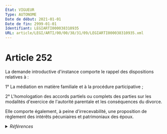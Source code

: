 ```yaml
---
État: VIGUEUR
Type: AUTONOME
Date de début: 2021-01-01
Date de fin: 2999-01-01
Identifiant: LEGIARTI000038310935
URL: article/LEGI/ARTI/00/00/38/31/09/LEGIARTI000038310935.xml
---
```


<h1>Article 252</h1>

La demande introductive d'instance comporte le rappel des dispositions relatives
à :<br />

1° La médiation en matière familiale et à la procédure participative ;<br />

2° L'homologation des accords partiels ou complets des parties sur les modalités
d'exercice de l'autorité parentale et les conséquences du divorce.<br />

Elle comporte également, à peine d'irrecevabilité, une proposition de règlement
des intérêts pécuniaires et patrimoniaux des époux.


<details>
  <summary><em>Références</em></summary>

  <h2>Articles faisant référence à l'article</h2>
  
  <ul>
    <li>
      <a href="https://legal.tricoteuses.fr//redirection/LEGIARTI000038310879?vers=git&vers=legifrance">Code civil - article 254 AUTONOME VIGUEUR, en vigueur depuis le 2021-01-01</a> CITATION source
    </li>
    <li>
      <a href="https://legal.tricoteuses.fr//redirection/LEGIARTI000038262578?vers=git&vers=legifrance">LOI n° 2019-222 du 23 mars 2019 de programmation 2018-2022 et de réforme pour la justice - article 22 ENTIEREMENT_MODIF</a> MODIFIE source
    </li>
  </ul>
  
  <h2>Références faites par l'article</h2>
  
  <ul>
    <li>
      2019-03-23 MODIFIE cible <a href="https://legal.tricoteuses.fr//redirection/LEGIARTI000038262578?vers=git&vers=legifrance">LOI n° 2019-222 du 23 mars 2019 de programmation 2018-2022 et de réforme pour la justice - article 22 ENTIEREMENT_MODIF</a>
    </li>
    <li>
      2999-01-01 CONCORDE cible <a href="https://legal.tricoteuses.fr//redirection/LEGIARTI000006423396?vers=git&vers=legifrance">Code civil - article 251 AUTONOME MODIFIE, en vigueur du 1976-01-01 au 2005-01-01</a>
    </li>
    <li>
      2999-01-01 CONCORDANCE source <a href="https://legal.tricoteuses.fr//redirection/LEGIARTI000006423396?vers=git&vers=legifrance">Code civil - article 251 AUTONOME MODIFIE, en vigueur du 1976-01-01 au 2005-01-01</a>
    </li>
    <li>
      2999-01-01 CONCORDE source <a href="https://legal.tricoteuses.fr//redirection/LEGIARTI000006423417?vers=git&vers=legifrance">Code civil - article 252-1 AUTONOME MODIFIE, en vigueur du 1976-01-01 au 2005-01-01</a>
    </li>
    <li>
      2999-01-01 CONCORDANCE cible <a href="https://legal.tricoteuses.fr//redirection/LEGIARTI000006423418?vers=git&vers=legifrance">Code civil - article 252-1 AUTONOME ABROGE, en vigueur du 2005-01-01 au 2020-09-01</a>
    </li>
    <li>
      2999-01-01 CITATION cible <a href="https://legal.tricoteuses.fr//redirection/LEGIARTI000038310879?vers=git&vers=legifrance">Code civil - article 254 AUTONOME VIGUEUR, en vigueur depuis le 2021-01-01</a>
    </li>
    <li>
      2999-01-01 CITATION cible <a href="https://legal.tricoteuses.fr//redirection/LEGIARTI000044200274?vers=git&vers=legifrance">Code de procédure civile - article 1108 AUTONOME VIGUEUR, en vigueur depuis le 2021-10-14</a>
    </li>
    <li>
      2999-01-01 CITATION cible <a href="https://legal.tricoteuses.fr//redirection/LEGIARTI000039644554?vers=git&vers=legifrance">Code de procédure civile - article 1115 AUTONOME VIGUEUR, en vigueur depuis le 2021-01-01</a>
    </li>
    <li>
      CODIFICATION source Loi 1803-03-14
    </li>
  </ul>
</details>
